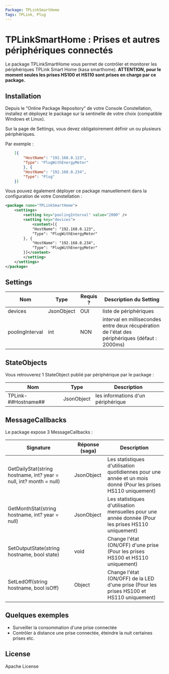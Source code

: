 ```yaml
---
Package: TPLinkSmartHome
Tags: TPLink, Plug
---
```


# TPLinkSmartHome : Prises et autres périphériques connectés

Le package TPLinkSmartHome vous permet de contrôler et monitorer les périphériques TPLink Smart Home (kasa smarthome).
**ATTENTION, pour le moment seules les prises HS100 et HS110 sont prises en charge par ce package.**

## Installation
Depuis le “Online Package Repository” de votre Console Constellation, installez et déployez le package sur la sentinelle de votre choix (compatible Windows et Linux).

Sur la page de Settings, vous devez obligatoirement définir un ou plusieurs périphériques.

Par exemple : 
```json
	[{
        "HostName": "192.168.0.123",
        "Type": "PlugWithEnergyMeter"
        }, {
        "HostName": "192.168.0.234",
        "Type": "Plug"
    }]
```

Vous pouvez également déployer ce package manuellement dans la configuration de votre Constellation :
```xml
<package name="TPLinkSmartHome">
	<settings>
		<setting key="poolingInterval" value="2000" />
        <setting key="devices">
            <content>[{
			"HostName": "192.168.0.123",
			"Type": "PlugWithEnergyMeter"
		}, {
			"HostName": "192.168.0.234",
			"Type": "PlugWithEnergyMeter"
		}]</content>
		</setting>
	</settings>
</package>
```

## Settings

| Nom | Type | Requis ? | Description du Setting |
| --- | ---- | -------- | ---------------------  |
| devices | JsonObject | OUI | liste de périphériques |
| poolingInterval | int | NON | interval en millisecondes entre deux récupération de l'état des périphériques (défaut : 2000ms) |

## StateObjects
Vous retrouverez 1 StateObject publié par périphérique par le package :

| Nom | Type | Description |
| --- | ---- | ----------- |
| TPLink-##Hostname## | JsonObject | les informations d'un périphérique |

## MessageCallbacks
Le package expose 3 MessageCallbacks :

| Signature | Réponse (saga) | Description |
| --------- | -------------- | ----------- |
| GetDailyStat(string hostname, int? year = null, int? month = null) | JsonObject | Les statistiques d'utilisation quotidiennes pour une année et un mois donné (Pour les prises HS110 uniquement) |
| GetMonthStat(string hostname, int? year = null) | JsonObject | Les statistiques d'utilisation mensuelles pour une année donnée (Pour les prises HS110 uniquement) |
| SetOutputState(string hostname, bool state) | void | Change l'état (ON/OFF) d'une prise (Pour les prises HS100 et HS110 uniquement) |
| SetLedOff(string hostname, bool isOff) | Object | Change l'état (ON/OFF) de la LED d'une prise (Pour les prises HS100 et HS110 uniquement) |
  
## Quelques exemples
* Surveiller la consommation d'une prise connectée
* Contrôler à distance une prise connectée, éteindre la nuit certaines prises etc.
  
License
----

Apache License
